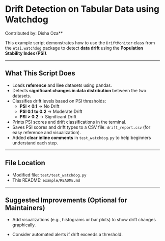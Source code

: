 <!-- ANY OTHER SUGGESTIONS THAT ARE TO BE MADE CAN ALSO BE MADE HERE BY OPEN SOURCE BEGINNERS. PROJECT ADMINS CAN CHECK YOUR SUGGESTIONS FROM HERE -->

# Drift Detection on Tabular Data using Watchdog

Contributed by: Disha Oza**

This example script demonstrates how to use the `DriftMonitor` class from the `etsi.watchdog` package to detect **data drift** using the **Population Stability Index (PSI)**.

---

## What This Script Does

- Loads **reference** and **live** datasets using pandas.
- Detects **significant changes in data distribution** between the two datasets.
- Classifies drift levels based on PSI thresholds:
  - **PSI < 0.1** → No Drift
  - **PSI 0.1 to 0.2** → Moderate Drift
  - **PSI > 0.2** → Significant Drift
- Prints PSI scores and drift classifications in the terminal.
- Saves PSI scores and drift types to a CSV file: `drift_report.csv` (for easy reference and visualization).
- Added **clear inline comments** in `test_watchdog.py` to help beginners understand each step.

---

## File Location

- Modified file: `test/test_watchdog.py`
- This README: `example/README.md`

---

## Suggested Improvements (Optional for Maintainers)

- Add visualizations (e.g., histograms or bar plots) to show drift changes graphically.

- Consider automated alerts if drift exceeds a threshold.
